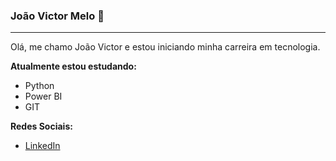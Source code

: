 ### João Victor Melo 🎯

<hr>

Olá, me chamo João Victor e estou iniciando minha carreira em tecnologia.

<strong> Atualmente estou estudando: </strong>
* Python
* Power BI
* GIT

<strong> Redes Sociais: </strong>
* <a href = "https://www.linkedin.com/in/jo%C3%A3o-victor-melo/">LinkedIn</a>
